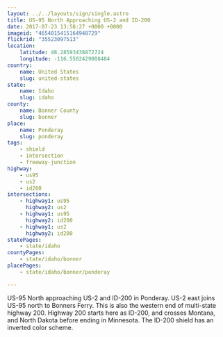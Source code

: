 ```yaml
---
layout: ../../layouts/sign/single.astro
title: US-95 North Approaching US-2 and ID-200
date: 2017-07-23 13:58:27 +0000 +0000
imageid: "4654015415164948729"
flickrid: "35523097513"
location:
    latitude: 48.28593438872724
    longitude: -116.5502429008484
country:
    name: United States
    slug: united-states
state:
    name: Idaho
    slug: idaho
county:
    name: Bonner County
    slug: bonner
place:
    name: Ponderay
    slug: ponderay
tags:
    - shield
    - intersection
    - freeway-junction
highway:
    - us95
    - us2
    - id200
intersections:
    - highway1: us95
      highway2: us2
    - highway1: us95
      highway2: id200
    - highway1: us2
      highway2: id200
statePages:
    - state/idaho
countyPages:
    - state/idaho/bonner
placePages:
    - state/idaho/bonner/ponderay

---
```

US-95 North approaching US-2 and ID-200 in Ponderay.  US-2 east joins US-95 north to Bonners Ferry.  This is also the western end of multi-state highway 200.  Highway 200 starts here as ID-200, and crosses Montana, and North Dakota before ending in Minnesota.  The ID-200 shield has an inverted color scheme.